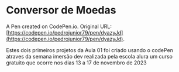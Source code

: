 # Conversor de Moedas

A Pen created on CodePen.io. Original URL: [https://codepen.io/pedrojunior79/pen/dyazyJd](https://codepen.io/pedrojunior79/pen/dyazyJd).

Estes dois primeiros projetos da Aula 01 foi criado usando o codePen atraves da semana imersão dev realizada pela escola alura um curso gratuito que ocorre nos dias 13 a 17 de novembro de 2023
